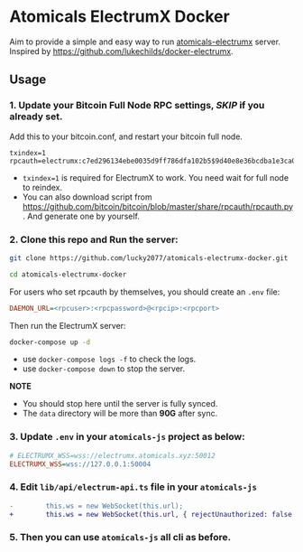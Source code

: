# Atomicals ElectrumX Docker

Aim to provide a simple and easy way to run [atomicals-electrumx](https://github.com/atomicals/atomicals-electrumx) server. Inspired by https://github.com/lukechilds/docker-electrumx.

## Usage

### 1. Update your Bitcoin Full Node RPC settings, _SKIP_ if you already set.

Add this to your bitcoin.conf, and restart your bitcoin full node.

```
txindex=1
rpcauth=electrumx:c7ed296134ebe0035d9ff786dfa102b5$9d40e8e36bcdba1e3ca0a79178c3864c3deaa9e6fd484ff683e7770690a97097
```

- `txindex=1` is required for ElectrumX to work. You need wait for full node to reindex.
- You can also download script from https://github.com/bitcoin/bitcoin/blob/master/share/rpcauth/rpcauth.py. And generate one by yourself.

### 2. Clone this repo and Run the server:

```bash
git clone https://github.com/lucky2077/atomicals-electrumx-docker.git
```

```bash
cd atomicals-electrumx-docker
```

For users who set rpcauth by themselves, you should create an `.env` file:

```ini
DAEMON_URL=<rpcuser>:<rpcpassword>@<rpcip>:<rpcport>
```

Then run the ElectrumX server:

```bash
docker-compose up -d
```

- use `docker-compose logs -f` to check the logs.
- use `docker-compose down` to stop the server.

**NOTE**

- You should stop here until the server is fully synced.
- The `data` directory will be more than **90G** after sync.

### 3. Update `.env` in your `atomicals-js` project as below:

```ini
# ELECTRUMX_WSS=wss://electrumx.atomicals.xyz:50012
ELECTRUMX_WSS=wss://127.0.0.1:50004
```

### 4. Edit `lib/api/electrum-api.ts` file in your `atomicals-js`

```diff
-        this.ws = new WebSocket(this.url);
+        this.ws = new WebSocket(this.url, { rejectUnauthorized: false });
```

### 5. Then you can use `atomicals-js` all cli as before.
